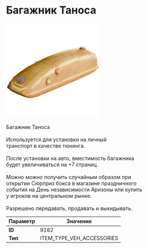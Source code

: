 # Багажник Таноса

![Item Image](../img/9162.webp?raw=true)

Багажник Таноса<br><br>Используется для установки на личный<br>транспорт в качестве тюнинга.<br><br>После установки на авто, вместимость багажника<br>будет увеличиваться на +7 страниц.<br><br>Можно можно получить случайным образом при<br>открытии Сюрприз бокса в магазине праздничного<br>события на День независимости Аризоны или купить<br>у игроков на центральном рынке.<br><br>Разрешено передавать, продавать и выкидывать.


| Параметр | Значение |
|----------|----------|
| **ID** | 9162 |
| **Тип** | ITEM_TYPE_VEH_ACCESSORIES |

